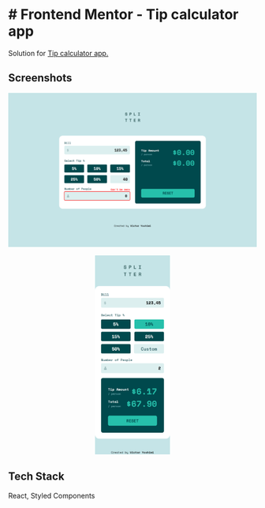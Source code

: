 # # Frontend Mentor - Tip calculator app

Solution for [Tip calculator app.](https://www.frontendmentor.io/challenges/tip-calculator-app-ugJNGbJUX)

## Screenshots

![Desktop version on 1440px](design/desktop-version-1440px.png)

<div align="center">
  <img alt="Mobile version on 375px" width="30%" src="design/mobile-version-375px.png">
</div>

## Tech Stack

React, Styled Components
